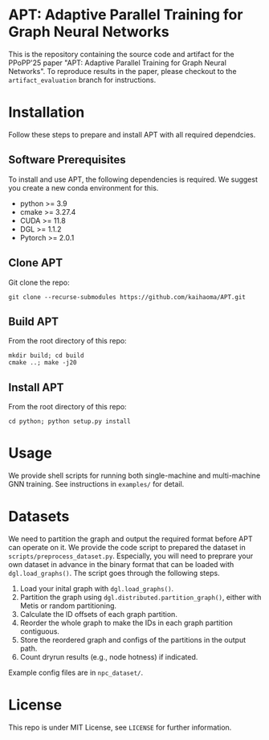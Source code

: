 # APT: Adaptive Parallel Training for Graph Neural Networks

This is the repository containing the source code and artifact for the PPoPP'25 paper "APT: Adaptive Parallel Training for Graph Neural Networks". To reproduce results in the paper, please checkout to the `artifact_evaluation` branch for instructions.

# Installation

Follow these steps to prepare and install APT with all required dependcies.

## Software Prerequisites

To install and use APT, the following dependencies is required. We suggest you create a new conda environment for this.

* python >= 3.9
* cmake >= 3.27.4
* CUDA >= 11.8
* DGL >= 1.1.2
* Pytorch >= 2.0.1

## Clone APT

Git clone the repo:
```shell
git clone --recurse-submodules https://github.com/kaihaoma/APT.git
```

## Build APT

From the root directory of this repo:
```shell
mkdir build; cd build
cmake ..; make -j20
```

## Install APT

From the root directory of this repo:
```shell
cd python; python setup.py install
```

# Usage

We provide shell scripts for running both single-machine and multi-machine GNN training. See instructions in `examples/` for detail.

# Datasets

We need to partition the graph and output the required format before APT can operate on it. We provide the code script to prepared the dataset in `scripts/preprocess_dataset.py`. Especially, you will need to preprare your own dataset in advance in the binary format that can be loaded with `dgl.load_graphs()`. The script goes through the following steps.

1. Load your inital graph with `dgl.load_graphs()`.
2. Partition the graph using `dgl.distributed.partition_graph()`, either with Metis or random partitioning.
3. Calculate the ID offsets of each graph partition.
4. Reorder the whole graph to make the IDs in each graph partition contiguous.
5. Store the reordered graph and configs of the partitions in the output path.
6. Count dryrun results (e.g., node hotness) if indicated.

Example config files are in `npc_dataset/`.

# License

This repo is under MIT License, see `LICENSE` for further information.
